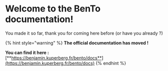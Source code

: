# Welcome to the BenTo documentation!

You made it so far, thank you for coming here before (or have you already ?)

{% hint style="warning" %}
**The official documentation has moved !**

**You can find it here :**\
[**https://benjamin.kuperberg.fr/bento/docs**](https://benjamin.kuperberg.fr/bento/docs)
{% endhint %}
